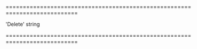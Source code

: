 <!--**
/*-------------------------------------------
    Auto-generated file. Do not modify.
-------------------------------------------

**-->
===========================================================================
<!--default-->'Delete'<!--/default-->
<!--type-->string<!--/type-->
===========================================================================

<!--shortDescription-->

<!--/shortDescription-->

<!--fullDescription-->

<!--/fullDescription-->